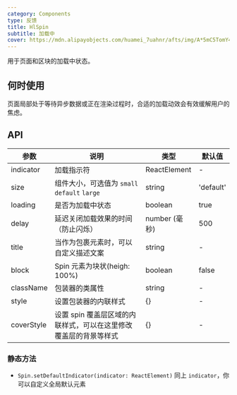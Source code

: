```yaml
---
category: Components
type: 反馈
title: HlSpin
subtitle: 加载中
cover: https://mdn.alipayobjects.com/huamei_7uahnr/afts/img/A*5mC5TomY4B0AAAAAAAAAAAAADrJ8AQ/original
---
```


用于页面和区块的加载中状态。

## 何时使用

页面局部处于等待异步数据或正在渲染过程时，合适的加载动效会有效缓解用户的焦虑。

## API

| 参数 | 说明 | 类型 | 默认值 |
| --- | --- | --- | --- |
| indicator | 加载指示符 | ReactElement | - |
| size | 组件大小，可选值为 `small` `default` `large` | string | 'default' |
| loading | 是否为加载中状态 | boolean | true |
| delay | 延迟关闭加载效果的时间（防止闪烁） | number (毫秒) | 500 |
| title | 当作为包裹元素时，可以自定义描述文案 | string | - |
| block | Spin 元素为块状(heigh: 100%) | boolean | false |
| className | 包装器的类属性 | string | - |
| style | 设置包装器的内联样式 | {} | - |
| coverStyle | 设置 spin 覆盖层区域的内联样式，可以在这里修改覆盖层的背景等样式 | {} | - |

### 静态方法

- `Spin.setDefaultIndicator(indicator: ReactElement)` 同上 `indicator`，你可以自定义全局默认元素
